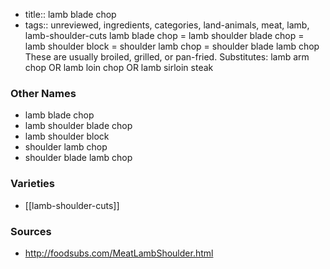 - title:: lamb blade chop
- tags:: unreviewed, ingredients, categories, land-animals, meat, lamb, lamb-shoulder-cuts
lamb blade chop = lamb shoulder blade chop = lamb shoulder block = shoulder lamb chop = shoulder blade lamb chop These are usually broiled, grilled, or pan-fried. Substitutes: lamb arm chop OR lamb loin chop OR lamb sirloin steak

### Other Names

* lamb blade chop
* lamb shoulder blade chop
* lamb shoulder block
* shoulder lamb chop
* shoulder blade lamb chop

### Varieties

* [[lamb-shoulder-cuts]]

### Sources
* http://foodsubs.com/MeatLambShoulder.html
